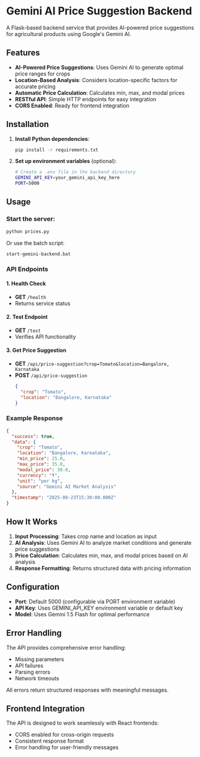 # Gemini AI Price Suggestion Backend

A Flask-based backend service that provides AI-powered price suggestions for agricultural products using Google's Gemini AI.

## Features

- **AI-Powered Price Suggestions**: Uses Gemini AI to generate optimal price ranges for crops
- **Location-Based Analysis**: Considers location-specific factors for accurate pricing
- **Automatic Price Calculation**: Calculates min, max, and modal prices
- **RESTful API**: Simple HTTP endpoints for easy integration
- **CORS Enabled**: Ready for frontend integration

## Installation

1. **Install Python dependencies**:
   ```bash
   pip install -r requirements.txt
   ```

2. **Set up environment variables** (optional):
   ```bash
   # Create a .env file in the backend directory
   GEMINI_API_KEY=your_gemini_api_key_here
   PORT=5000
   ```

## Usage

### Start the server:
```bash
python prices.py
```

Or use the batch script:
```bash
start-gemini-backend.bat
```

### API Endpoints

#### 1. Health Check
- **GET** `/health`
- Returns service status

#### 2. Test Endpoint
- **GET** `/test`
- Verifies API functionality

#### 3. Get Price Suggestion
- **GET** `/api/price-suggestion?crop=Tomato&location=Bangalore, Karnataka`
- **POST** `/api/price-suggestion`
  ```json
  {
    "crop": "Tomato",
    "location": "Bangalore, Karnataka"
  }
  ```

### Example Response
```json
{
  "success": true,
  "data": {
    "crop": "Tomato",
    "location": "Bangalore, Karnataka",
    "min_price": 25.0,
    "max_price": 35.0,
    "modal_price": 30.0,
    "currency": "₹",
    "unit": "per kg",
    "source": "Gemini AI Market Analysis"
  },
  "timestamp": "2025-08-23T15:30:00.000Z"
}
```

## How It Works

1. **Input Processing**: Takes crop name and location as input
2. **AI Analysis**: Uses Gemini AI to analyze market conditions and generate price suggestions
3. **Price Calculation**: Calculates min, max, and modal prices based on AI analysis
4. **Response Formatting**: Returns structured data with pricing information

## Configuration

- **Port**: Default 5000 (configurable via PORT environment variable)
- **API Key**: Uses GEMINI_API_KEY environment variable or default key
- **Model**: Uses Gemini 1.5 Flash for optimal performance

## Error Handling

The API provides comprehensive error handling:
- Missing parameters
- API failures
- Parsing errors
- Network timeouts

All errors return structured responses with meaningful messages.

## Frontend Integration

The API is designed to work seamlessly with React frontends:
- CORS enabled for cross-origin requests
- Consistent response format
- Error handling for user-friendly messages

